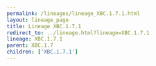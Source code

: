 ```yaml
---
permalink: /lineages/lineage_XBC.1.7.1.html
layout: lineage_page
title: Lineage XBC.1.7.1
redirect_to: ../lineage.html?lineage=XBC.1.7.1
lineage: XBC.1.7.1
parent: XBC.1.7
children: ['XBC.1.7.1']
---
```


